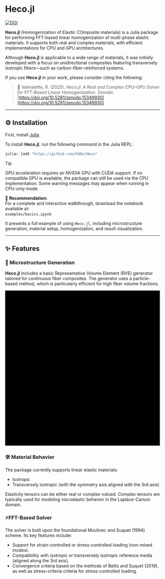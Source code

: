 

# Heco.jl

[![DOI](https://zenodo.org/badge/DOI/10.5281/zenodo.15349930.svg)](https://doi.org/10.5281/zenodo.15349930)

**Heco.jl** (Homogenization of Elastic COmposite materials) is a Julia package for performing FFT-based linear homogenization of multi-phase elastic materials. It supports both real and complex materials, with efficient implementations for CPU and GPU architectures.

Although **Heco.jl** is applicable to a wide range of materials, it was initially developed with a focus on unidirectional composites featuring transversely isotropic fibers—such as carbon-fiber-reinforced systems.

If you use **Heco.jl** in your work, please consider citing the following:

> 📖 Valmalette, R. (2025). *Heco.jl: A Real and Complex CPU–GPU Solver for FFT-Based Linear Homogenization*. Zenodo. [https://doi.org/10.5281/zenodo.15349930](https://doi.org/10.5281/zenodo.15349930)

---

## ⚙️ Installation

First, install [Julia](https://julialang.org/).

To install **Heco.jl**, run the following command in the Julia REPL:

```julia
julia> ]add "https://github.com/h06e/Heco"
```

> [!tip]
> GPU acceleration requires an NVIDIA GPU with CUDA support. If no compatible GPU is available, the package can still be used via the CPU implementation. Some warning messages may appear when running in CPU-only mode.


📘 **Recommendation:**  
For a complete and interactive walkthrough, download the notebook available at:  
`examples/basics.ipynb`  

It presents a full example of using `Heco.jl`, including microstructure generation, material setup, homogenization, and result visualization.


---


## ✨ Features


### 🧩 Microstructure Generation

**Heco.jl** includes a basic Representative Volume Element (RVE) generator tailored for continuous fiber composites. The generator uses a particle-based method, which is particularly efficient for high fiber volume fractions.

![RVE Generation](ressources/rve_gen.gif)

### 🛠️ Material Behavior

The package currently supports linear elastic materials:
- Isotropic
- Transversely isotropic (with the symmetry axis aligned with the 3rd axis)

Elasticity tensors can be either real or complex-valued. Complex tensors are typically used for modeling viscoelastic behavior in the Laplace-Carson domain.

### ⚡FFT-Based Solver

The solver is built upon the foundational Moulinec and Suquet (1994) scheme. Its key features include:
- Support for strain-controlled or stress-controlled loading (non-mixed modes).
- Compatibility with isotropic or transversely isotropic reference media (aligned along the 3rd axis).
- Convergence criteria based on the methods of Bellis and Suquet (2019), as well as stress-criteria criteria for stress-controlled loading.


